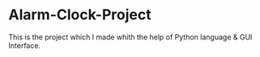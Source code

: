 # Alarm-Clock-Project
This is the project which I made whith the help of Python language & GUI Interface.
